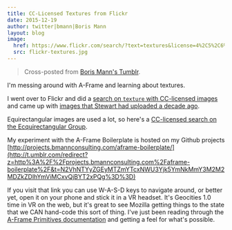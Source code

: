 ```yaml
---
title: CC-Licensed Textures from Flickr
date: 2015-12-19
author: twitter|bmann|Boris Mann
layout: blog
image:
  href: https://www.flickr.com/search/?text=textures&license=4%2C5%2C6%2C9%2C10
  src: flickr-textures.jpg
---
```


> Cross-posted from [Boris Mann's Tumblr](http://tumblr.bmannconsulting.com/post/135664145908/im-messing-around-with-aframevr-and-learning).

I'm messing around with A-Frame and learning about textures.

I went over to Flickr and did a [search on `texture` with CC-licensed images](https://www.flickr.com/search/?text=textures&license=4%2C5%2C6%2C9%2C10) and came up with [images that Stewart had uploaded a decade ago](https://www.flickr.com/photos/stewart/69979728/in/photolist-7bEx3-7bEbP-7bDUm-7bE3b-k6v2uB-cEpAg7-7bDoa-7bDcs-7bDCE-7bDPm-kH1upF-yZEh3-7bEkJ-7bE7z-9DmLoY-cEpyZC-7bEt4-7bDKF-7bD86-pXNV8d).

<!-- more -->

Equirectangular images are used a lot, so here's a [CC-licensed search on the Ecquirectangular Group](https://www.flickr.com/search/?group_id=44671723%40N00&view_all=1&license=4%2C5%2C6%2C9%2C10).

My experiment with the A-Frame Boilerplate is hosted on my Github projects [http://projects.bmannconsulting.com/aframe-boilerplate/](http://t.umblr.com/redirect?z=http%3A%2F%2Fprojects.bmannconsulting.com%2Faframe-boilerplate%2F&t=N2VhNTYyZGEyMTZmYTcxNWU3Yjk5YmNkMmY3M2M2MDZkZDlhYmViMCxvQjBYT2xPQg%3D%3D)

If you visit that link you can use W-A-S-D keys to navigate around, or better yet, open it on your phone and stick it in a VR headset. It's Geocities 1.0 time in VR on the web, but it's great to see Mozilla getting things to the state that we CAN hand-code this sort of thing. I've just been reading through the [A-Frame Primitives documentation](https://aframe.io/docs/primitives/) and getting a feel for what's possible.
